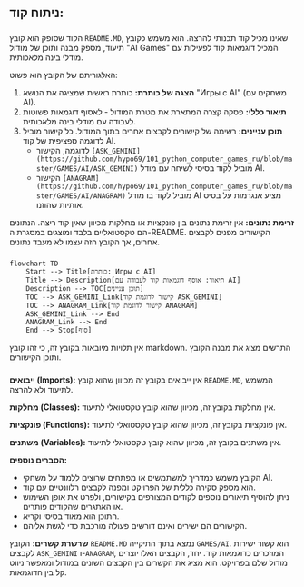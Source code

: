 ## ניתוח קוד:

### <algorithm>
הקוד שסופק הוא קובץ `README.MD`, שאינו מכיל קוד תכנותי להרצה. הוא משמש כקובץ תיעוד, מספק מבנה ותוכן של מודול "AI Games" המכיל דוגמאות קוד לפעילות עם מודלי בינה מלאכותית.

האלגוריתם של הקובץ הוא פשוט:

1. **הצגה של כותרת:** כותרת ראשית שמציגה את הנושא "Игры с AI" (משחקים עם AI).
2. **תיאור כללי:** פסקה קצרה המתארת את מטרת המודול - לאסוף דוגמאות פשוטות לעבודה עם מודלי בינה מלאכותית.
3. **תוכן עניינים:** רשימה של קישורים לקבצים אחרים בתוך המודול. כל קישור מוביל לדוגמה ספציפית של קוד AI.
   - לדוגמה, הקישור `[ASK_GEMINI](https://github.com/hypo69/101_python_computer_games_ru/blob/master/GAMES/AI/ASK_GEMINI)` מוביל לקוד בסיסי לשיחה עם מודל AI.
   - הקישור `[ANAGRAM](https://github.com/hypo69/101_python_computer_games_ru/blob/master/GAMES/AI/ANAGRAM)` מוביל לקוד בו מודל AI מציע אנגרמות על בסיס אותיות שהוזנו.

**זרימת נתונים:** אין זרימת נתונים בין פונקציות או מחלקות מכיוון שאין קוד ריצה. הנתונים הם טקסטואליים בלבד ומוצגים במסגרת ה-README. הקישורים מפנים לקבצים אחרים, אך הקובץ הזה עצמו לא מעבד נתונים.

### <mermaid>
```mermaid
flowchart TD
    Start --> Title[כותרת: Игры с AI]
    Title --> Description[תיאור: אוסף דוגמאות קוד לעבודה עם AI]
    Description --> TOC[תוכן עניינים]
    TOC --> ASK_GEMINI_Link[קישור לדוגמת קוד ASK_GEMINI]
    TOC --> ANAGRAM_Link[קישור לדוגמת קוד ANAGRAM]
    ASK_GEMINI_Link --> End
    ANAGRAM_Link --> End
    End --> Stop[סוף]
```

אין תלויות מיובאות בקובץ זה, כי זהו קובץ markdown. התרשים מציג את מבנה הקובץ ותוכן הקישורים.

### <explanation>
**ייבואים (Imports):**
אין ייבואים בקובץ זה מכיוון שהוא קובץ `README.MD`, המשמש לתיעוד ולא להרצה.

**מחלקות (Classes):**
אין מחלקות בקובץ זה, מכיוון שהוא קובץ טקסטואלי לתיעוד.

**פונקציות (Functions):**
אין פונקציות בקובץ זה, מכיוון שהוא קובץ טקסטואלי לתיעוד.

**משתנים (Variables):**
אין משתנים בקובץ זה, מכיוון שהוא קובץ טקסטואלי לתיעוד.

**הסברים נוספים:**
* הקובץ משמש כמדריך למשתמשים או מפתחים שרוצים ללמוד על משחקי AI.
* הוא מספק סקירה כללית של הפרויקט ומפנה לקבצים רלוונטיים עם קוד.
* ניתן להוסיף תיאורים נוספים לקודים המצורפים בקישורים, ולפרט את אופן השימוש או האתגרים שהקודים פותרים.
* התוכן הוא מאוד בסיסי וקריא.
* הקישורים הם ישירים ואינם דורשים פעולה מורכבת כדי לגשת אליהם.

**שרשרת קשרים:**
הקובץ `README.MD` נמצא בתוך התיקייה `GAMES/AI`. הוא קשור ישירות לקבצים `ASK_GEMINI` ו-`ANAGRAM`, המוזכרים כדוגמאות קוד. יחד, הקבצים האלו יוצרים מודול שלם בפרויקט. הוא מציג את הקשרים בין הקבצים השונים במודול ומאפשר ניווט קל בין הדוגמאות.